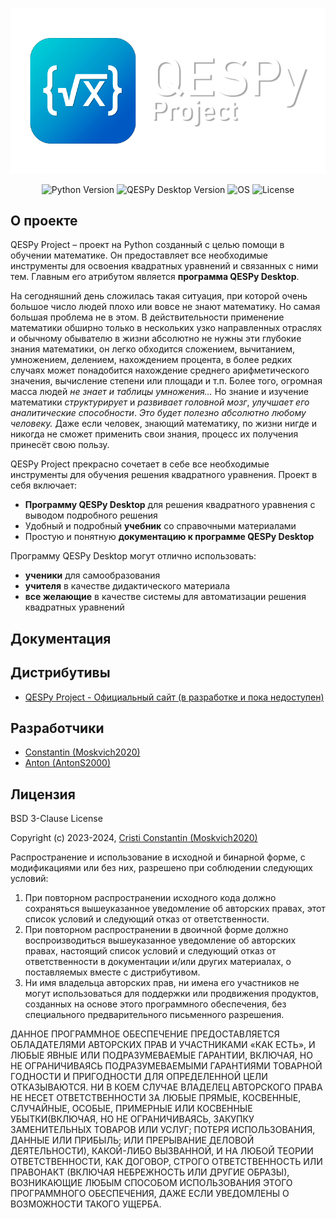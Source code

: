 ![QESPy Project - Light Baner](https://github.com/Moskvich2020/QESPy-Project/blob/Master/Images/QESPy%20Project%20-%20Light%20Baner.png)

<p align="center">
  <img src="https://img.shields.io/badge/Python-v3.12-yellow?style=flat&logo=python&logoColor=yellow" alt="Python Version">
  <img src="https://img.shields.io/badge/QESPy%20Desktop-v3.2.4b%20(Beta)-blue?style=flat" alt="QESPy Desktop Version">
  <img src="https://img.shields.io/badge/Windows-blue?style=flat&logo=windows" alt="OS">
  <img src="https://img.shields.io/badge/%D0%9B%D0%B8%D1%86%D0%B5%D0%BD%D0%B7%D0%B8%D1%8F-BSD%203--Clause%20License-gren?style=flat" alt="License">
</p>

## О проекте

QESPy Project – проект на Python созданный с целью помощи в обучении математике. Он предоставляет все необходимые инструменты для освоения квадратных уравнений и связанных с ними тем. Главным его атрибутом является **программа QESPy Desktop**.

На сегодняшний день сложилась такая ситуация, при которой очень большое число людей плохо или вовсе не знают математику. Но самая большая проблема не в этом. В действительности применение математики обширно только в нескольких узко направленных отраслях и обычному обывателю в жизни абсолютно не нужны эти глубокие знания математики, он легко обходится сложением, вычитанием, умножением, делением, нахождением процента, в более редких случаях может понадобится нахождение среднего арифметического значения, вычисление степени или площади и т.п. Более того, огромная масса людей *не знает и таблицы умножения…* Но знание и изучение математики *структурирует* и *развивает головной мозг*, *улучшает его аналитические способности*. *Это будет полезно абсолютно любому человеку.* Даже если человек, знающий математику, по жизни нигде и никогда не сможет применить свои знания, процесс их получения принесёт свою пользу.

QESPy Project прекрасно сочетает в себе все необходимые инструменты для обучения решения квадратного уравнения. Проект в себя включает:
- **Программу QESPy Desktop** для решения квадратного уравнения с выводом подробного решения
- Удобный и подробный **учебник** со справочными материалами
- Простую и понятную **документацию к программе QESPy Desktop**

Программу QESPy Desktop могут отлично использовать:
- **ученики** для самообразования
- **учителя** в качестве дидактического материала
- **все желающие** в качестве системы для автоматизации решения квадратных уравнений


## Документация
 

## Дистрибутивы

- [QESPy Project - Официальный сайт (в разработке и пока недоступен)](http://ya.ru/)


## Разработчики

- [Constantin (Moskvich2020)](https://github.com/Moskvich2020)
- [Anton (AntonS2000)](https://github.com/AntonS2000)

## Лицензия

BSD 3-Clause License

Copyright (c) 2023-2024, [Cristi Constantin (Moskvich2020)](https://github.com/Moskvich2020)

Распространение и использование в исходной и бинарной форме, с модификациями или без них, разрешено при соблюдении следующих условий:

1. При повторном распространении исходного кода должно сохраняться вышеуказанное уведомление об авторских правах, этот список условий и следующий отказ от ответственности.
2. При повторном распространении в двоичной форме должно воспроизводиться вышеуказанное уведомление об авторских правах, настоящий список условий и следующий отказ от ответственности в документации и/или других материалах, о поставляемых  вместе с дистрибутивом.
3. Ни имя владельца авторских прав, ни имена его участников не могут использоваться для поддержки или продвижения продуктов, созданных на основе этого программного обеспечения, без специального предварительного письменного разрешения.

ДАННОЕ ПРОГРАММНОЕ ОБЕСПЕЧЕНИЕ ПРЕДОСТАВЛЯЕТСЯ ОБЛАДАТЕЛЯМИ АВТОРСКИХ ПРАВ И УЧАСТНИКАМИ «КАК ЕСТЬ», И ЛЮБЫЕ ЯВНЫЕ ИЛИ ПОДРАЗУМЕВАЕМЫЕ ГАРАНТИИ, ВКЛЮЧАЯ, НО НЕ ОГРАНИЧИВАЯСЬ ПОДРАЗУМЕВАЕМЫМИ ГАРАНТИЯМИ ТОВАРНОЙ ГОДНОСТИ И ПРИГОДНОСТИ ДЛЯ ОПРЕДЕЛЕННОЙ ЦЕЛИ ОТКАЗЫВАЮТСЯ. НИ В КОЕМ СЛУЧАЕ ВЛАДЕЛЕЦ АВТОРСКОГО ПРАВА НЕ НЕСЕТ ОТВЕТСТВЕННОСТИ ЗА ЛЮБЫЕ ПРЯМЫЕ, КОСВЕННЫЕ, СЛУЧАЙНЫЕ, ОСОБЫЕ, ПРИМЕРНЫЕ ИЛИ КОСВЕННЫЕ УБЫТКИ(ВКЛЮЧАЯ, НО НЕ ОГРАНИЧИВАЯСЬ, ЗАКУПКУ ЗАМЕНИТЕЛЬНЫХ ТОВАРОВ ИЛИ УСЛУГ; ПОТЕРЯ ИСПОЛЬЗОВАНИЯ, ДАННЫЕ ИЛИ ПРИБЫЛЬ; ИЛИ ПРЕРЫВАНИЕ ДЕЛОВОЙ ДЕЯТЕЛЬНОСТИ), КАКОЙ-ЛИБО ВЫЗВАННОЙ, И НА ЛЮБОЙ ТЕОРИИ ОТВЕТСТВЕННОСТИ, КАК ДОГОВОР, СТРОГО ОТВЕТСТВЕННОСТЬ ИЛИ ПРАВОНАКТ (ВКЛЮЧАЯ НЕБРЕЖНОСТЬ ИЛИ ДРУГИЕ ОБРАЗЫ), ВОЗНИКАЮЩИЕ ЛЮБЫМ СПОСОБОМ ИСПОЛЬЗОВАНИЯ ЭТОГО ПРОГРАММНОГО ОБЕСПЕЧЕНИЯ, ДАЖЕ ЕСЛИ УВЕДОМЛЕНЫ О ВОЗМОЖНОСТИ ТАКОГО УЩЕРБА. 
